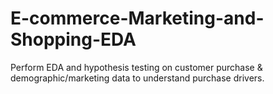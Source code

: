 # E-commerce-Marketing-and-Shopping-EDA
Perform EDA and hypothesis testing on customer purchase &amp; demographic/marketing data to understand purchase drivers.
